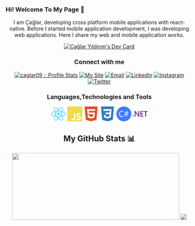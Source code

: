 ### Hi! Welcome To My Page 👋


<p align="center">
I am Çağlar, developing cross platform mobile applications with react-native. Before I started mobile application development, I was developing web applications. Here I share my web and mobile application works. 
</p>
 

<p align="center">
        <a href="https://app.daily.dev/cglryldrm"><img src="https://api.daily.dev/devcards/ab3ec87cb7f74598ae00edf304028b87.png?r=b3r" width="200" alt="Çağlar Yıldırım's Dev Card"/></a>
</p>


### <h3 align="center">Connect with me</h3>

<p align="center">
<a href="https://github.com/caglar09" target="_blank"><img src="https://komarev.com/ghpvc/?username=caglar09&color=green" alt="caglar09 :: Profile Stats"></a>
<a href="https://cglryldrm.com" target="_blank"><img alt="My Site" src="https://img.shields.io/badge/cglryldrm.com-4353ff?style=flat-square&logo=link"></a>
<a href="mailto:cglryldrm.09@gmail.com" target="_blank"><img alt="Email" src="https://img.shields.io/badge/Gmail-cglryldrm.09@gmail.com-4353ff?style=social&logo=gmail"></a>
<a href="https://www.linkedin.com/in/cglr-yldrm/" target="_blank"><img alt="LinkedIn" src="https://img.shields.io/badge/LinkedIn-Çağlar_Yıldırım-0e76a8?style=flat-square&logo=linkedin"></a>
<a href="https://www.instagram.com/cglryldrm09/" target="_blank"><img alt="Instagram" src="https://img.shields.io/badge/Instagram-Çağlar_Yıldırım-E4405F?style=flat-square&logo=instagram"></a>
<a href="https://twitter.com/cglryldrm_09" target="_blank"><img alt="Twitter" src="https://img.shields.io/badge/Twitter-Çağlar_Yıldırım-1DA1F2?style=flat-square&logo=twitter"></a>
</p>

### <h3 align="center"> Languages,Technologies and Tools</h3>

<p align="center"> 
<img src="./logos/react.svg" alt="React Native" width="40" height="40"/>
<img src="./logos/javascript.svg" alt="Javascript" width="40" height="40"/>
<img src="./logos/html.svg" alt="html" width="40" height="40"/>
<img src="./logos/css.svg" alt="Css" width="40" height="40"/>
<img src="./logos/csharp.svg" alt="c#" width="40" height="40"/> 
<img src="./logos/net.svg" alt=".Net" width="40" height="40"/>


### <h2 align="center">My GitHub Stats :bar_chart:</h2>

<p align="center">
    <img src="https://github-readme-stats.vercel.app/api?username=caglar09&show_icons=true&theme=github-light" width="450" height="180"></div>
    <img src="https://github-readme-stats.vercel.app/api/top-langs/?username=caglar09&show_icons=true&layout=compact&theme=github-light" height="180" ></div>
</p>
